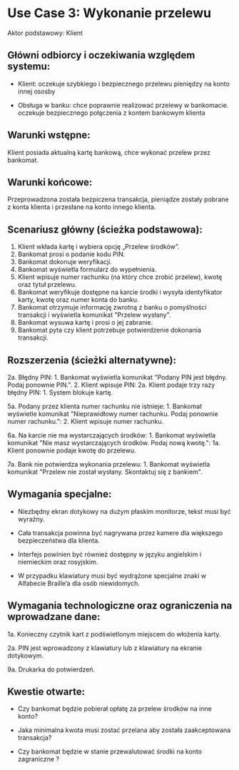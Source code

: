 Use Case 3: Wykonanie przelewu
=====================

Aktor podstawowy: Klient

Główni odbiorcy i oczekiwania względem systemu:
-----------------------------------------------

- Klient: oczekuje szybkiego i bezpiecznego przelewu pieniędzy na konto innej ososby 

- Obsługa w banku: chce poprawnie realizować przelewy w bankomacie. oczekuje bezpiecznego połączenia z kontem bankowym klienta

Warunki wstępne:
----------------
Klient posiada aktualną kartę bankową, chce wykonać przelew przez bankomat.


Warunki końcowe:
----------------

Przeprowadzona została bezpiczena transakcja, pieniądze zostały pobrane z konta klienta i przesłane na konto innego klienta.


Scenariusz główny (ścieżka podstawowa):
---------------------------------------
1. Klient wkłada kartę i wybiera opcję „Przelew środków”.
2. Bankomat prosi o podanie kodu PIN.
3. Bankomat dokonuje weryfikacji.
4. Bankomat wyświetla formularz do wypełnienia.
5. Klient wpisuje  numer rachunku (na który chce zrobić przelew), kwotę oraz tytuł przelewu.
6. Bankomat weryfikuje dostępne na karcie środki i wysyła identyfikator karty, kwotę oraz numer konta do banku.
7. Bankomat otrzymuje informację zwrotną z banku o pomyślności transakcji i wyświetla komunikat "Przelew wysłany".
8. Bankomat wysuwa kartę i prosi o jej zabranie.
9. Bankomat pyta czy klient potrzebuje potwierdzenie dokonania transakcji.

Rozszerzenia (ścieżki alternatywne):
------------------------------------

 2a. Błędny PIN:
		1. Bankomat wyświetla komunikat "Podany PIN jest błędny. Podaj ponownie PIN.".
		2. Klient wpisuje PIN:
			2a. Klient podaje trzy razy błędny PIN:
				1. System blokuje kartę.

 5a. Podany przez klienta numer rachunku nie istnieje:
		1. Bankomat wyświetle komunikat "Nieprawidłowy numer rachunku. Podaj ponownie numer rachunku.":
		2. Klient wpisuje numer rachunku.

 6a. Na karcie nie ma wystarczających środków: 
		1. Bankomat wyświetla komunikat "Nie masz wystarczających środków. Podaj nową kwotę.":
				1a. Klient ponownie podaje kwotę do przelewu.

 7a. Bank nie potwierdza wykonania przelewu:
		1. Bankomat wyświetla komunikat "Przelew nie został wysłany. Skontaktuj się z bankiem".

Wymagania specjalne:
--------------------

  - Niezbędny ekran dotykowy na dużym płaskim monitorze, tekst musi być wyraźny.
  
  - Cała transakcja powinna być nagrywana przez kamere dla większego bezpieczeństwa dla klienta.

  - Interfejs powinien być również dostępny w języku angielskim i niemieckim oraz rosyjskim.

  - W przypadku klawiatury musi być wydrążone specjalne znaki w Alfabecie Braille’a dla osób niewidomych.



Wymagania technologiczne oraz ograniczenia na wprowadzane dane:
---------------------------------------------------------------

 1a. Konieczny czytnik kart z podświetlonym miejscem do włożenia karty.

 2a. PIN jest wprowadzony z klawiatury lub z klawiatury na ekranie dotykowym.

 9a. Drukarka do potwierdzeń.

Kwestie otwarte:
----------------

  - Czy bankomat będzie pobierał opłatę za przelew środków na inne konto?

  - Jaka minimalna kwota musi zostać przelana aby została zaakceptowana transakcja?
 
  - Czy bankomat będzie w stanie przewalutować środki na konto zagraniczne ? 

